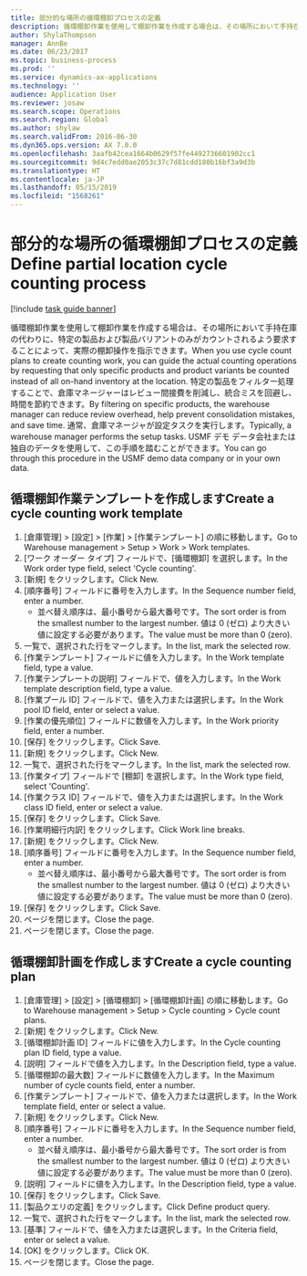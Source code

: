 ```yaml
---
title: 部分的な場所の循環棚卸プロセスの定義
description: 循環棚卸作業を使用して棚卸作業を作成する場合は、その場所において手持在庫の代わりに、特定の製品および製品バリアントのみがカウントされるよう要求することによって、実際の棚卸操作を指示できます。
author: ShylaThompson
manager: AnnBe
ms.date: 06/23/2017
ms.topic: business-process
ms.prod: ''
ms.service: dynamics-ax-applications
ms.technology: ''
audience: Application User
ms.reviewer: josaw
ms.search.scope: Operations
ms.search.region: Global
ms.author: shylaw
ms.search.validFrom: 2016-06-30
ms.dyn365.ops.version: AX 7.0.0
ms.openlocfilehash: 3aafb42cea1664b0629f57fe4492736601902cc1
ms.sourcegitcommit: 9d4c7edd0ae2053c37c7d81cdd180b16bf3a9d3b
ms.translationtype: HT
ms.contentlocale: ja-JP
ms.lasthandoff: 05/15/2019
ms.locfileid: "1568261"
---
```

# <a name="define-partial-location-cycle-counting-process"></a><span data-ttu-id="43965-103">部分的な場所の循環棚卸プロセスの定義</span><span class="sxs-lookup"><span data-stu-id="43965-103">Define partial location cycle counting process</span></span> 

[!include [task guide banner](../../includes/task-guide-banner.md)]

<span data-ttu-id="43965-104">循環棚卸作業を使用して棚卸作業を作成する場合は、その場所において手持在庫の代わりに、特定の製品および製品バリアントのみがカウントされるよう要求することによって、実際の棚卸操作を指示できます。</span><span class="sxs-lookup"><span data-stu-id="43965-104">When you use cycle count plans to create counting work, you can guide the actual counting operations by requesting that only specific products and product variants be counted instead of all on-hand inventory at the location.</span></span> <span data-ttu-id="43965-105">特定の製品をフィルター処理することで、倉庫マネージャーはレビュー間接費を削減し、統合ミスを回避し、時間を節約できます。</span><span class="sxs-lookup"><span data-stu-id="43965-105">By filtering on specific products, the warehouse manager can reduce review overhead, help prevent consolidation mistakes, and save time.</span></span> <span data-ttu-id="43965-106">通常、倉庫マネージャが設定タスクを実行します。</span><span class="sxs-lookup"><span data-stu-id="43965-106">Typically, a warehouse manager performs the setup tasks.</span></span> <span data-ttu-id="43965-107">USMF デモ データ会社または独自のデータを使用して、この手順を踏むことができます。</span><span class="sxs-lookup"><span data-stu-id="43965-107">You can go through this procedure in the USMF demo data company or in your own data.</span></span>


## <a name="create-a-cycle-counting-work-template"></a><span data-ttu-id="43965-108">循環棚卸作業テンプレートを作成します</span><span class="sxs-lookup"><span data-stu-id="43965-108">Create a cycle counting work template</span></span>
1. <span data-ttu-id="43965-109">[倉庫管理] > [設定] > [作業] > [作業テンプレート] の順に移動します。</span><span class="sxs-lookup"><span data-stu-id="43965-109">Go to Warehouse management > Setup > Work > Work templates.</span></span>
2. <span data-ttu-id="43965-110">[ワーク オーダー タイプ] フィールドで、[循環棚卸] を選択します。</span><span class="sxs-lookup"><span data-stu-id="43965-110">In the Work order type field, select 'Cycle counting'.</span></span>
3. <span data-ttu-id="43965-111">[新規] をクリックします。</span><span class="sxs-lookup"><span data-stu-id="43965-111">Click New.</span></span>
4. <span data-ttu-id="43965-112">[順序番号] フィールドに番号を入力します。</span><span class="sxs-lookup"><span data-stu-id="43965-112">In the Sequence number field, enter a number.</span></span>
    * <span data-ttu-id="43965-113">並べ替え順序は、最小番号から最大番号です。</span><span class="sxs-lookup"><span data-stu-id="43965-113">The sort order is from the smallest number to the largest number.</span></span> <span data-ttu-id="43965-114">値は 0 (ゼロ) より大きい値に設定する必要があります。</span><span class="sxs-lookup"><span data-stu-id="43965-114">The value must be more than 0 (zero).</span></span>  
5. <span data-ttu-id="43965-115">一覧で、選択された行をマークします。</span><span class="sxs-lookup"><span data-stu-id="43965-115">In the list, mark the selected row.</span></span>
6. <span data-ttu-id="43965-116">[作業テンプレート] フィールドに値を入力します。</span><span class="sxs-lookup"><span data-stu-id="43965-116">In the Work template field, type a value.</span></span>
7. <span data-ttu-id="43965-117">[作業テンプレートの説明] フィールドで、値を入力します。</span><span class="sxs-lookup"><span data-stu-id="43965-117">In the Work template description field, type a value.</span></span>
8. <span data-ttu-id="43965-118">[作業プール ID] フィールドで、値を入力または選択します。</span><span class="sxs-lookup"><span data-stu-id="43965-118">In the Work pool ID field, enter or select a value.</span></span>
9. <span data-ttu-id="43965-119">[作業の優先順位] フィールドに数値を入力します。</span><span class="sxs-lookup"><span data-stu-id="43965-119">In the Work priority field, enter a number.</span></span>
10. <span data-ttu-id="43965-120">[保存] をクリックします。</span><span class="sxs-lookup"><span data-stu-id="43965-120">Click Save.</span></span>
11. <span data-ttu-id="43965-121">[新規] をクリックします。</span><span class="sxs-lookup"><span data-stu-id="43965-121">Click New.</span></span>
12. <span data-ttu-id="43965-122">一覧で、選択された行をマークします。</span><span class="sxs-lookup"><span data-stu-id="43965-122">In the list, mark the selected row.</span></span>
13. <span data-ttu-id="43965-123">[作業タイプ] フィールドで [棚卸] を選択します。</span><span class="sxs-lookup"><span data-stu-id="43965-123">In the Work type field, select 'Counting'.</span></span>
14. <span data-ttu-id="43965-124">[作業クラス ID] フィールドで、値を入力または選択します。</span><span class="sxs-lookup"><span data-stu-id="43965-124">In the Work class ID field, enter or select a value.</span></span>
15. <span data-ttu-id="43965-125">[保存] をクリックします。</span><span class="sxs-lookup"><span data-stu-id="43965-125">Click Save.</span></span>
16. <span data-ttu-id="43965-126">[作業明細行内訳] をクリックします。</span><span class="sxs-lookup"><span data-stu-id="43965-126">Click Work line breaks.</span></span>
17. <span data-ttu-id="43965-127">[新規] をクリックします。</span><span class="sxs-lookup"><span data-stu-id="43965-127">Click New.</span></span>
18. <span data-ttu-id="43965-128">[順序番号] フィールドに番号を入力します。</span><span class="sxs-lookup"><span data-stu-id="43965-128">In the Sequence number field, enter a number.</span></span>
    * <span data-ttu-id="43965-129">並べ替え順序は、最小番号から最大番号です。</span><span class="sxs-lookup"><span data-stu-id="43965-129">The sort order is from the smallest number to the largest number.</span></span> <span data-ttu-id="43965-130">値は 0 (ゼロ) より大きい値に設定する必要があります。</span><span class="sxs-lookup"><span data-stu-id="43965-130">The value must be more than 0 (zero).</span></span>  
19. <span data-ttu-id="43965-131">[保存] をクリックします。</span><span class="sxs-lookup"><span data-stu-id="43965-131">Click Save.</span></span>
20. <span data-ttu-id="43965-132">ページを閉じます。</span><span class="sxs-lookup"><span data-stu-id="43965-132">Close the page.</span></span>
21. <span data-ttu-id="43965-133">ページを閉じます。</span><span class="sxs-lookup"><span data-stu-id="43965-133">Close the page.</span></span>

## <a name="create-a-cycle-counting-plan"></a><span data-ttu-id="43965-134">循環棚卸計画を作成します</span><span class="sxs-lookup"><span data-stu-id="43965-134">Create a cycle counting plan</span></span>
1. <span data-ttu-id="43965-135">[倉庫管理] > [設定] > [循環棚卸] > [循環棚卸計画] の順に移動します。</span><span class="sxs-lookup"><span data-stu-id="43965-135">Go to Warehouse management > Setup > Cycle counting > Cycle count plans.</span></span>
2. <span data-ttu-id="43965-136">[新規] をクリックします。</span><span class="sxs-lookup"><span data-stu-id="43965-136">Click New.</span></span>
3. <span data-ttu-id="43965-137">[循環棚卸計画 ID] フィールドに値を入力します。</span><span class="sxs-lookup"><span data-stu-id="43965-137">In the Cycle counting plan ID field, type a value.</span></span>
4. <span data-ttu-id="43965-138">[説明] フィールドで値を入力します。</span><span class="sxs-lookup"><span data-stu-id="43965-138">In the Description field, type a value.</span></span>
5. <span data-ttu-id="43965-139">[循環棚卸の最大数] フィールドに数値を入力します。</span><span class="sxs-lookup"><span data-stu-id="43965-139">In the Maximum number of cycle counts field, enter a number.</span></span>
6. <span data-ttu-id="43965-140">[作業テンプレート] フィールドで、値を入力または選択します。</span><span class="sxs-lookup"><span data-stu-id="43965-140">In the Work template field, enter or select a value.</span></span>
7. <span data-ttu-id="43965-141">[新規] をクリックします。</span><span class="sxs-lookup"><span data-stu-id="43965-141">Click New.</span></span>
8. <span data-ttu-id="43965-142">[順序番号] フィールドに番号を入力します。</span><span class="sxs-lookup"><span data-stu-id="43965-142">In the Sequence number field, enter a number.</span></span>
    * <span data-ttu-id="43965-143">並べ替え順序は、最小番号から最大番号です。</span><span class="sxs-lookup"><span data-stu-id="43965-143">The sort order is from the smallest number to the largest number.</span></span> <span data-ttu-id="43965-144">値は 0 (ゼロ) より大きい値に設定する必要があります。</span><span class="sxs-lookup"><span data-stu-id="43965-144">The value must be more than 0 (zero).</span></span>  
9. <span data-ttu-id="43965-145">[説明] フィールドに値を入力します。</span><span class="sxs-lookup"><span data-stu-id="43965-145">In the Description field, type a value.</span></span>
10. <span data-ttu-id="43965-146">[保存] をクリックします。</span><span class="sxs-lookup"><span data-stu-id="43965-146">Click Save.</span></span>
11. <span data-ttu-id="43965-147">[製品クエリの定義] をクリックします。</span><span class="sxs-lookup"><span data-stu-id="43965-147">Click Define product query.</span></span>
12. <span data-ttu-id="43965-148">一覧で、選択された行をマークします。</span><span class="sxs-lookup"><span data-stu-id="43965-148">In the list, mark the selected row.</span></span>
13. <span data-ttu-id="43965-149">[基準] フィールドで、値を入力または選択します。</span><span class="sxs-lookup"><span data-stu-id="43965-149">In the Criteria field, enter or select a value.</span></span>
14. <span data-ttu-id="43965-150">[OK] をクリックします。</span><span class="sxs-lookup"><span data-stu-id="43965-150">Click OK.</span></span>
15. <span data-ttu-id="43965-151">ページを閉じます。</span><span class="sxs-lookup"><span data-stu-id="43965-151">Close the page.</span></span>


